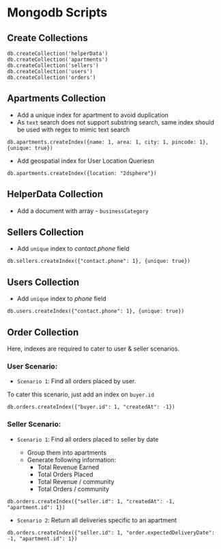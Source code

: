 # Mongodb Scripts

## Create Collections

```
db.createCollection('helperData')
db.createCollection('apartments')
db.createCollection('sellers')
db.createCollection('users')
db.createCollection('orders')
```

## Apartments Collection

-   Add a unique index for apartment to avoid duplication
-   As `text` search does not support substring search, same index should be used with regex to mimic text search

```
db.apartments.createIndex({name: 1, area: 1, city: 1, pincode: 1}, {unique: true})
```

-   Add geospatial index for User Location Queriesn

```
db.apartments.createIndex({location: "2dsphere"})
```

## HelperData Collection

-   Add a document with array - `businessCategory`

## Sellers Collection

-   Add `unique` index to _contact.phone_ field

```
db.sellers.createIndex({"contact.phone": 1}, {unique: true})
```

## Users Collection

-   Add `unique` index to _phone_ field

```
db.users.createIndex({"contact.phone": 1}, {unique: true})
```

## Order Collection

Here, indexes are required to cater to user & seller scenarios.

### User Scenario:

-   `Scenario 1`: Find all orders placed by user.

To cater this scenario, just add an index on `buyer.id`

```
db.orders.createIndex({"buyer.id": 1, "createdAt": -1})
```

### Seller Scenario:

-   `Scenario 1`: Find all orders placed to seller by date

    -   Group them into apartments
    -   Generate following information:
        -   Total Revenue Earned
        -   Total Orders Placed
        -   Total Revenue / community
        -   Total Orders / community

```
db.orders.createIndex({"seller.id": 1, "createdAt": -1, "apartment.id": 1})
```

-   `Scenario 2`: Return all deliveries specific to an apartment

```
db.orders.createIndex({"seller.id": 1, "order.expectedDeliveryDate": -1, "apartment.id": 1})
```
